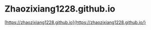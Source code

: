 # Zhaozixiang1228.github.io
[https://zhaozixiang1228.github.io]{https://zhaozixiang1228.github.io/}
